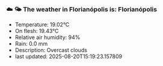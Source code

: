 ### ☁️ 🌤️  The weather in Florianópolis is: Florianópolis

- Temperature: 19.02°C
- On flesh: 19.43°C
- Relative air humidity: 94%
- Rain: 0.0 mm
- Description: Overcast clouds
- last updated: 2025-08-20T15:19:23.157809
